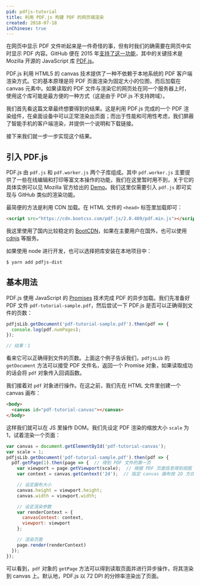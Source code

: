 ```yaml
---
pid: pdfjs-tutorial
title: 利用 PDF.js 构建 PDF 的网页端渲染
created: 2018-07-18
inChinese: true
---
```


在网页中显示 PDF 文件听起来是一件奇怪的事，但有时我们的确需要在网页中实时显示 PDF 内容。GitHub 便在 2015 年[支持了这一功能](https://blog.github.com/2015-03-17-pdf-viewing/)，其中的关键技术是 Mozilla 开源的 JavaScript 库 [PDF.js](http://mozilla.github.io/pdf.js/)。

PDF.js 利用 HTML5 的 canvas 技术提供了一种不依赖于本地系统的 PDF 客户端渲染方式。它的基本原理是将 PDF 页面渲染为固定大小的位图，而后加载在 canvas 元素中。如果读取的 PDF 文件与渲染它的网页处在同一个服务器上时，使用这个库可能是最方便的一种方式（这是由于 PDF.js 不支持跨域）。

我们首先看这篇文章最终想要得到的结果。这是利用 PDF.js 完成的一个 PDF 渲染组件，在桌面设备中可以正常渲染出页面；而出于性能和可用性考虑，我们屏蔽了智能手机的客户端渲染，并提供一个说明和下载链接。

<Pdf file="/pdfs/pdf-tutorial-sample.pdf"/>

接下来我们就一步一步实现这个结果。

## 引入 PDF.js

PDF.js 由 `pdf.js` 和 `pdf.worker.js` 两个子库组成。其中 `pdf.worker.js` 主要提供了一些在线编辑和打印等富文本操作的功能，我们在这里暂时用不到，关于它的具体实例可以见 Mozilla 官方给出的 [Demo](http://mozilla.github.io/pdf.js/web/viewer.html)。我们这里仅需要引入 `pdf.js` 即可实现与 GitHub 类似的渲染功能。

最简便的方法是利用 CDN 加载。在 HTML 文件的 `<head>` 标签里加载即可：
```HTML
<script src="https://cdn.bootcss.com/pdf.js/2.0.489/pdf.min.js"></script>
```
我这里使用了国内比较稳定的 [BootCDN](https://www.bootcdn.cn/)，如果在主要用户在国外，也可以使用 [cdnjs](https://cdnjs.com) 等服务。

如果使用 node 进行开发，也可以选择把库安装在本地项目中：
```bash
$ yarn add pdfjs-dist
```

## 基本用法

PDF.js 使用 JavaScript 的 [Promises](https://developer.mozilla.org/zh-CN/docs/Web/JavaScript/Reference/Global_Objects/Promise) 技术完成 PDF 的异步加载。我们先准备好 PDF 文件 `pdf-tutorial-sample.pdf`，然后尝试一下 PDF.js 是否可以正确得到文件的页数：
```js
pdfjsLib.getDocument('pdf-tutorial-sample.pdf').then(pdf => {
  console.log(pdf.numPages);
});

// 结果：1
```
看来它可以正确得到文件的页数。上面这个例子告诉我们，`pdfjsLib` 的 `getDocument` 方法可以接受 PDF 文件名，返回一个 Promise 对象，如果读取成功的话会将 `pdf` 对象传入回调函数。

我们接着对 `pdf` 对象进行操作。在这之前，我们先在 HTML 文件里创建一个 canvas 画布：
```HTML
<body>
  <canvas id="pdf-tutorial-canvas"></canvas>
</body>
```
这样我们就可以在 JS 里操作 DOM。我们先设定 PDF 渲染的缩放大小 `scale` 为 1，试着渲染一个页面：
```JavaScript
var canvas = document.getElementById('pdf-tutorial-canvas');
var scale = 1;
pdfjsLib.getDocument('pdf-tutorial-sample.pdf').then(pdf => {
  pdf.getPage(1).then(page => {  // 得到 PDF 文件的第一页
    var viewport = page.getViewport(scale);  // 根据 PDF 页面信息得到视图
    var context = canvas.getContext('2d');  // 指定 canvas 画布按 2D 方式渲染

    // 设定画布大小
    canvas.height = viewport.height;
    canvas.width = viewport.width;

    // 设定渲染参数
    var renderContext = {
      canvasContext: context,
      viewport: viewport
    };

    // 渲染页面
    page.render(renderContext)
  });
});
```
可以看到，`pdf` 对象的 `getPage` 方法可以得到读取页面并进行异步操作，将其渲染到 canvas 上。默认地，PDF.js 以 72 DPI 的分辨率渲染出了页面。
